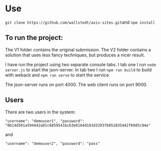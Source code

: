 # Use

`git clone https://github.com/wallstedt/axis-sites.git`and `npm install`

## To run the project: 

The V1 folder contains the original submission. The V2 folder contains a solution that uses less fancy techniques, but produces a nicer result. 

I have run the project using two separate console tabs. I tab one I run `node server.js` to start the json-server. In tab two I run `npm run build` to build with weback and `npm run serve` to start the service. 

The json-server runs on port 4000. The web client runs on port 9000. 

## Users 

There are two users in the system: 

`"username": "demouser1",
  "password": "0b14d501a594442a01c6859541bcb3e8164d183d32937b851835442f69d5c94e"`

  and 

  `"username": "demouser2",
      "password": "pass"`